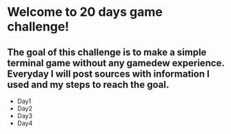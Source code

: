 # Welcome to 20 days game challenge!

## The goal of this challenge is to make a simple terminal game without any gamedew experience. Everyday I will post sources with information I used and my steps to reach the goal.

* Day1
* Day2
* Day3
* Day4


